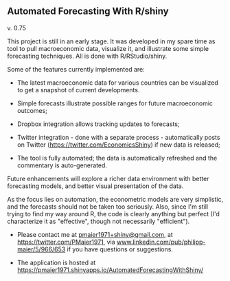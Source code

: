 Automated Forecasting With R/shiny
-----------------------------------
v. 0.75

This project is still in an early stage. It was developed in my spare time as tool to pull macroeconomic data, visualize it, and illustrate some simple forecasting techniques. All is done with R/RStudio/shiny.

Some of the features currently implemented are:

+ The latest macroeconomic data for various countries can be visualized to get a snapshot of current developments.

+ Simple forecasts illustrate possible ranges for future macroeconomic outcomes;

+ Dropbox integration allows tracking updates to forecasts;

+ Twitter integration - done with a separate process - automatically posts on Twitter (https://twitter.com/EconomicsShiny) if new data is released;

+ The tool is fully automated; the data is automatically refreshed and the commentary is auto-generated.

Future enhancements will explore a richer data environment with better forecasting models, and better visual presentation of the data.

As the focus lies on automation, the econometric models are very simplistic, and the forecasts should not be taken too seriously. Also, since I'm still trying to find my way around R, the code is clearly anything but perfect (I'd characterize it as "effective", though not necessarily "efficient").

+ Please contact me at pmaier1971+shiny@gmail.com, at https://twitter.com/PMaier1971, via www.linkedin.com/pub/philipp-maier/5/966/653 if you have questions or suggestions. 

+ The application is hosted at https://pmaier1971.shinyapps.io/AutomatedForecastingWithShiny/
